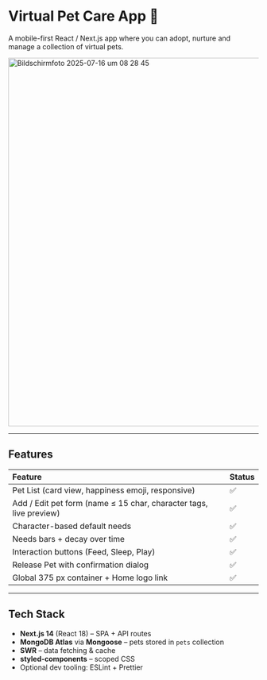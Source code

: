 # Virtual Pet Care App 🐾

A mobile-first React / Next.js app where you can adopt, nurture and manage a collection of virtual pets.

<a href="https://virtual-pet-care.vercel.app/"><img width="1378" height="742" alt="Bildschirmfoto 2025-07-16 um 08 28 45" src="https://github.com/user-attachments/assets/d6b603b4-4b7f-4862-8a18-098ffe779512" /></a>

---

## Features

| Feature | Status |
| :--- | :--- |
| Pet List (card view, happiness emoji, responsive) | ✅ |
| Add / Edit pet form (name ≤ 15 char, character tags, live preview) | ✅ |
| Character-based default needs | ✅ |
| Needs bars + decay over time | ✅ |
| Interaction buttons (Feed, Sleep, Play) | ✅ |
| Release Pet with confirmation dialog | ✅ |
| Global 375 px container + Home logo link | ✅ |

---

## Tech Stack

* **Next.js 14** (React 18) – SPA + API routes  
* **MongoDB Atlas** via **Mongoose** – pets stored in `pets` collection  
* **SWR** – data fetching & cache  
* **styled-components** – scoped CSS  
* Optional dev tooling: ESLint + Prettier
